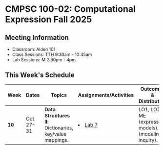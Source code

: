 # CMPSC 100-02: Computational Expression Fall 2025

## Meeting Information

- Classroom: Alden 101
- Class Sessions: TTH 9:30am - 10:45am
- Lab Sessions: M 2:30pm - 4pm

## This Week's Schedule

| Week | Dates | Topics | Assignments/Activities | Outcomes & Distribution |
|------|-------|--------|------------------------|-------------------------|
| **10** | Oct 27–31 | **Data Structures II**: Dictionaries, key/value mappings. | <li>[Lab 7](https://classroom.github.com/a/Ldio_N5e)</li> | LO1, LO5; ME (expressing models), SP (modeling inquiry). |
